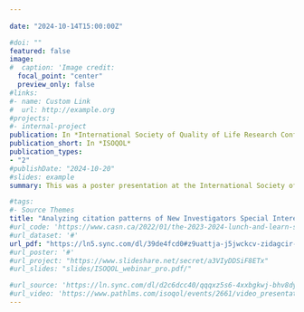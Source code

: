 ```yaml
---
  
date: "2024-10-14T15:00:00Z"

#doi: ""
featured: false
image:
#  caption: 'Image credit: 
  focal_point: "center"
  preview_only: false
#links:
#- name: Custom Link
#  url: http://example.org
#projects:
#- internal-project
publication: In *International Society of Quality of Life Research Conference*
publication_short: In *ISOQOL*
publication_types:
- "2"
#publishDate: "2024-10-20"
#slides: example
summary: This was a poster presentation at the International Society of Quality of Life in Cologne Germany to uncover research trends, identify emerging areas of interest, and foster dialogue to develop strategies for better supporting New Investigator Special Interest Group members.

#tags:
#- Source Themes
title: "Analyzing citation patterns of New Investigators Special Interest Group members"
#url_code: 'https://www.casn.ca/2022/01/the-2023-2024-lunch-and-learn-series-presented-by-casns-research-scholarship-committee/'
#url_dataset: '#'
url_pdf: "https://ln5.sync.com/dl/39de4fcd0#z9uattja-j5jwckcv-zidagcir-cj657yxh"
#url_poster: '#'
#url_project: "https://www.slideshare.net/secret/a3VIyDDSiF8ETx"
#url_slides: "slides/ISOQOL_webinar_pro.pdf/"

#url_source: 'https://ln.sync.com/dl/d2c6dcc40/qqqxz5s6-4xxbgkwj-bhv8dyet-a8y3pvey'
#url_video: 'https://www.pathlms.com/isoqol/events/2661/video_presentations/208378'
---
```

